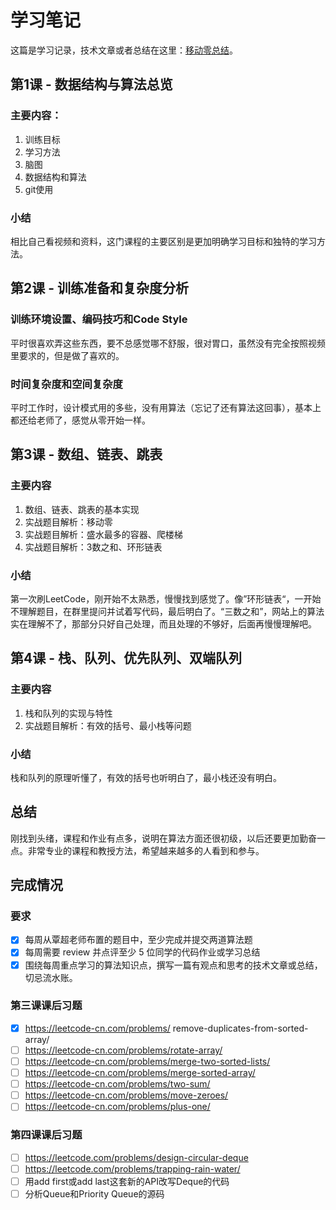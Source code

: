# 学习笔记
这篇是学习记录，技术文章或者总结在这里：[移动零总结](./moveZeroes/moveZeroes.md)。

## 第1课 - 数据结构与算法总览
### 主要内容：
1. 训练目标
2. 学习方法
3. 脑图
4. 数据结构和算法
5. git使用
### 小结
相比自己看视频和资料，这门课程的主要区别是更加明确学习目标和独特的学习方法。
## 第2课 - 训练准备和复杂度分析
### 训练环境设置、编码技巧和Code Style
平时很喜欢弄这些东西，要不总感觉哪不舒服，很对胃口，虽然没有完全按照视频里要求的，但是做了喜欢的。
### 时间复杂度和空间复杂度
平时工作时，设计模式用的多些，没有用算法（忘记了还有算法这回事），基本上都还给老师了，感觉从零开始一样。
## 第3课 - 数组、链表、跳表
### 主要内容
1. 数组、链表、跳表的基本实现
2. 实战题目解析：移动零
3. 实战题目解析：盛水最多的容器、爬楼梯
4. 实战题目解析：3数之和、环形链表
### 小结
第一次刷LeetCode，刚开始不太熟悉，慢慢找到感觉了。像”环形链表“，一开始不理解题目，在群里提问并试着写代码，最后明白了。“三数之和”，网站上的算法实在理解不了，那部分只好自己处理，而且处理的不够好，后面再慢慢理解吧。
## 第4课 - 栈、队列、优先队列、双端队列
### 主要内容
1. 栈和队列的实现与特性
2. 实战题目解析：有效的括号、最小栈等问题
### 小结
栈和队列的原理听懂了，有效的括号也听明白了，最小栈还没有明白。
## 总结
刚找到头绪，课程和作业有点多，说明在算法方面还很初级，以后还要更加勤奋一点。非常专业的课程和教授方法，希望越来越多的人看到和参与。
## 完成情况
### 要求
- [x] 每周从覃超老师布置的题目中，至少完成并提交两道算法题
- [x] 每周需要 review 并点评至少 5 位同学的代码作业或学习总结
- [x] 围绕每周重点学习的算法知识点，撰写一篇有观点和思考的技术文章或总结，切忌流水账。
### 第三课课后习题
- [x] https://leetcode-cn.com/problems/
remove-duplicates-from-sorted-array/
- [ ] https://leetcode-cn.com/problems/rotate-array/
- [ ] https://leetcode-cn.com/problems/merge-two-sorted-lists/
- [ ] https://leetcode-cn.com/problems/merge-sorted-array/
- [ ] https://leetcode-cn.com/problems/two-sum/
- [ ] https://leetcode-cn.com/problems/move-zeroes/
- [ ] https://leetcode-cn.com/problems/plus-one/
### 第四课课后习题
- [ ] https://leetcode.com/problems/design-circular-deque
- [ ] https://leetcode.com/problems/trapping-rain-water/
- [ ] 用add first或add last这套新的API改写Deque的代码
- [ ] 分析Queue和Priority Queue的源码